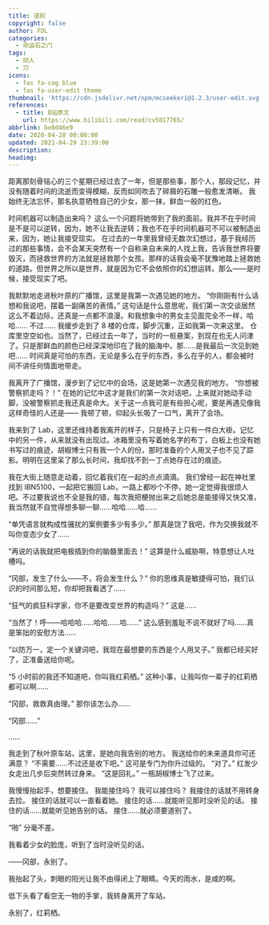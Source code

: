 ```yaml
---
title: 道别
copyright: false
author: FDL
categories:
  - 命运石之门
tags:
  - 同人
  - 刀
icons:
  - fas fa-cog blue
  - fas fa-user-edit theme
thumbnail: 'https://cdn.jsdelivr.net/npm/mcseekeri@1.2.3/user-edit.svg'
references:
  - title: B站原文
    url: https://www.bilibili.com/read/cv5817765/
abbrlink: be8d46e9
date: 2020-04-28 00:00:00
updated: 2021-04-29 23:39:00
description:
headimg:
---
```


距离那刻骨铭心的三个星期已经过去了一年，但是那些事，那个人，那段记忆，并没有随着时间的流逝而变得模糊，反而如同吹去了碎屑的石雕一般愈发清晰。
我始终无法忘怀，那名执意牺牲自己的少女，那一抹，鲜血一般的红色。

<!-- more -->

时间机器可以制造出来吗？
这么一个问题将她带到了我的面前。我并不在乎时间是不是可以逆转，因为，她不让我去逆转；我也不在乎时间机器可不可以被制造出来，因为，她让我接受现实。
在过去的一年里我曾经无数次幻想过，基于我经历过的那些事情，会不会某天突然有一个自称来自未来的人找上我，告诉我世界将要毁灭，而拯救世界的方法就是拯救那个女孩。那样的话我会毫不犹豫地踏上拯救她的道路。但世界之所以是世界，就是因为它不会依照你的幻想运转。那么——是时候，接受现实了吧。

我默默地走进秋叶原的广播馆，这里是我第一次遇见她的地方。
“你刚刚有什么话想和我说吧，摆着一副痛苦的表情。”
这句话是什么意思呢，我们第一次交谈居然这么不着边际，还真是一点都不浪漫。和我想象中的男女主见面完全不一样，哈哈……
不过……
我缓步走到了 8 楼的仓库，脚步沉重，正如我第一次来这里。
仓库里空空如也。当然了，已经过去一年了，当时的一桩悬案，到现在也无人问津了。只是那鲜血的颜色已经深深地印在了我的脑海中。那……是我最后一次见到她吧……
时间真是可怕的东西，无论是多么在乎的东西，多么在乎的人，都会被时间不讲任何情面地带走。

我离开了广播馆，漫步到了记忆中的会场，这是她第一次遇见我的地方。
“你想被警察抓走吗？！”
在她的记忆中这才是我们的第一次对话吧，上来就对她动手动脚，没被警察抓走我还真是命大。关于这一点我可是有些担心呢，要是再遇见像我这样奇怪的人还是——
我顿了顿，仰起头长吸了一口气，离开了会场。

我来到了 Lab，这里还维持着我离开的样子，只是椅子上只有一件白大褂。记忆中的另一件，从来就没有出现过。冰箱里没有写着她名字的布丁，白板上也没有她书写过的痕迹，胡椒博士只有我一个人的份，那时准备的个人用叉子也不见了踪影。明明在这里呆了那么长时间，我却找不到一丁点她存在过的痕迹。

我在大街上随意走动着，回忆着我们在一起的点点滴滴。
我们曾经一起在神社里找到 IBN5100，一起把它搬回 Lab，一路上都吵个不停，她一定觉得我很烦人吧。不过要我说也不全是我的错，每次我把梗抛出来之后她总是能接得又快又准，我当然就不自觉得想多聊一聊……哈哈……哈……

“单凭语言就构成性骚扰的案例要多少有多少。”
那真是饶了我吧，作为交换我就不叫你变态少女了……

“再说的话我就把电极插到你的脑髓里面去！”
这算是什么威胁啊，特意想让人吐槽吗。

“冈部，发生了什么——不，将会发生什么？”
你的思维真是敏捷得可怕，我们认识的时间那么短，你却把我看透了……

“狂气的疯狂科学家，你不是要改变世界的构造吗？”
这是……

“当然了！呼——哈哈哈……哈哈……哈……”
这么感到羞耻不说不就好了吗……真是笨拙的安慰方法……

“以防万一，定一个关键词吧，我现在最想要的东西是个人用叉子。”
我都已经买好了，正准备送给你呢。

“5 小时前的我还不知道吧，你叫我红莉栖。”
这种小事，让我叫你一辈子的红莉栖都可以啊……

“冈部，救救真由理。”
那你该怎么办……

“冈部……”

……

我走到了秋叶原车站，这里，是她向我告别的地方。
我送给你的未来道具你可还满意？
“不需要……不过还是收下吧。”
这可是专门为你升过级的。
“对了。”
红发少女走出几步后突然转过身来。
“这是回礼。”
一瓶胡椒博士飞了过来。

我慢慢抬起手，想要接住。
我能接住吗？
我可以接住吗？
我接住的话就不用转身去捡。
接住的话就可以一直看着她。
接住的话……就能听见那时没听见的话。
接住的话……就能听见她告别的话。
接住……就必须要道别了。

“啪”
分毫不差。

我看着少女的脸庞，听到了当时没听见的话。

——冈部，永别了。

我抬起了头，刺眼的阳光让我不由得闭上了眼睛。今天的雨水，是咸的啊。

低下头看了看空无一物的手掌，我转身离开了车站。

永别了，红莉栖。